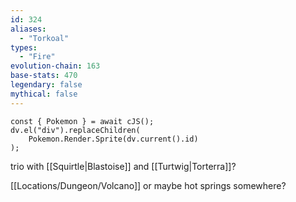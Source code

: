 ```yaml
---
id: 324
aliases:
  - "Torkoal"
types:
  - "Fire"
evolution-chain: 163
base-stats: 470
legendary: false
mythical: false
---
```

```dataviewjs
const { Pokemon } = await cJS();
dv.el("div").replaceChildren(
	Pokemon.Render.Sprite(dv.current().id)
);
```

trio with [[Squirtle|Blastoise]] and [[Turtwig|Torterra]]?

[[Locations/Dungeon/Volcano]] or maybe hot springs somewhere?

